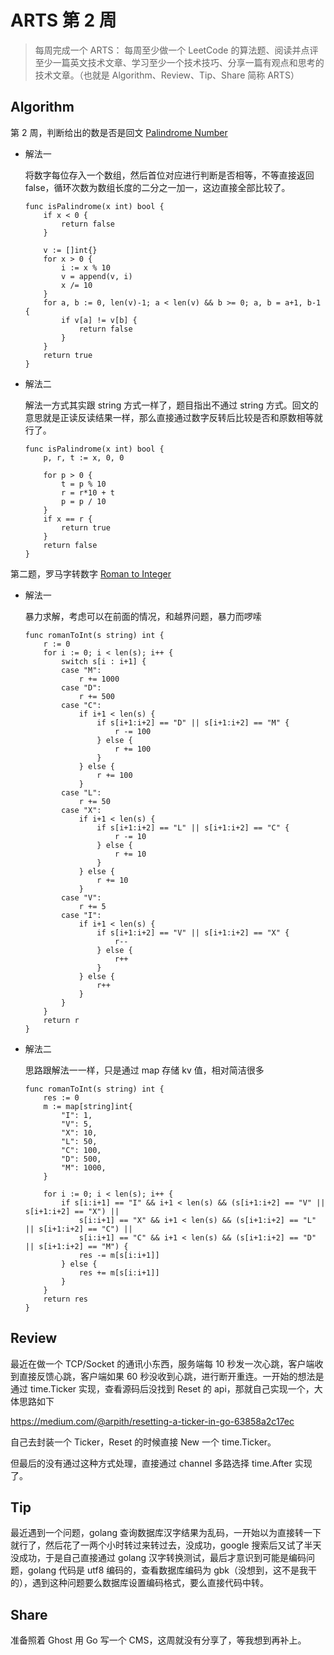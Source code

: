 # ARTS 第 2 周

> 每周完成一个 ARTS： 每周至少做一个 LeetCode 的算法题、阅读并点评至少一篇英文技术文章、学习至少一个技术技巧、分享一篇有观点和思考的技术文章。（也就是 Algorithm、Review、Tip、Share 简称 ARTS）

## Algorithm

第 2 周，判断给出的数是否是回文 [Palindrome Number](https://leetcode.com/problems/palindrome-number/)

* 解法一

    将数字每位存入一个数组，然后首位对应进行判断是否相等，不等直接返回 false，循环次数为数组长度的二分之一加一，这边直接全部比较了。

    ```
    func isPalindrome(x int) bool {
        if x < 0 {
            return false
        }

        v := []int{}
        for x > 0 {
            i := x % 10
            v = append(v, i)
            x /= 10
        }
        for a, b := 0, len(v)-1; a < len(v) && b >= 0; a, b = a+1, b-1 {
            if v[a] != v[b] {
                return false
            }
        }
        return true
    }
    ```

* 解法二

    解法一方式其实跟 string 方式一样了，题目指出不通过 string 方式。回文的意思就是正读反读结果一样，那么直接通过数字反转后比较是否和原数相等就行了。

    ```
    func isPalindrome(x int) bool {
        p, r, t := x, 0, 0

        for p > 0 {
            t = p % 10
            r = r*10 + t
            p = p / 10
        }
        if x == r {
            return true
        }
        return false
    }
    ```

第二题，罗马字转数字 [Roman to Integer](https://leetcode.com/problems/roman-to-integer/)

* 解法一

    暴力求解，考虑可以在前面的情况，和越界问题，暴力而啰嗦

    ```
    func romanToInt(s string) int {
        r := 0
        for i := 0; i < len(s); i++ {
            switch s[i : i+1] {
            case "M":
                r += 1000
            case "D":
                r += 500
            case "C":
                if i+1 < len(s) {
                    if s[i+1:i+2] == "D" || s[i+1:i+2] == "M" {
                        r -= 100
                    } else {
                        r += 100
                    }
                } else {
                    r += 100
                }
            case "L":
                r += 50
            case "X":
                if i+1 < len(s) {
                    if s[i+1:i+2] == "L" || s[i+1:i+2] == "C" {
                        r -= 10
                    } else {
                        r += 10
                    }
                } else {
                    r += 10
                }
            case "V":
                r += 5
            case "I":
                if i+1 < len(s) {
                    if s[i+1:i+2] == "V" || s[i+1:i+2] == "X" {
                        r--
                    } else {
                        r++
                    }
                } else {
                    r++
                }
            }
        }
        return r
    }
    ```

* 解法二

    思路跟解法一一样，只是通过 map 存储 kv 值，相对简洁很多

    ```
    func romanToInt(s string) int {
        res := 0
        m := map[string]int{
            "I": 1,
            "V": 5,
            "X": 10,
            "L": 50,
            "C": 100,
            "D": 500,
            "M": 1000,
        }

        for i := 0; i < len(s); i++ {
            if s[i:i+1] == "I" && i+1 < len(s) && (s[i+1:i+2] == "V" || s[i+1:i+2] == "X") ||
                s[i:i+1] == "X" && i+1 < len(s) && (s[i+1:i+2] == "L" || s[i+1:i+2] == "C") ||
                s[i:i+1] == "C" && i+1 < len(s) && (s[i+1:i+2] == "D" || s[i+1:i+2] == "M") {
                res -= m[s[i:i+1]]
            } else {
                res += m[s[i:i+1]]
            }
        }
        return res
    }
    ```


## Review

最近在做一个 TCP/Socket 的通讯小东西，服务端每 10 秒发一次心跳，客户端收到直接反馈心跳，客户端如果 60 秒没收到心跳，进行断开重连。一开始的想法是通过 time.Ticker 实现，查看源码后没找到 Reset 的 api，那就自己实现一个，大体思路如下

https://medium.com/@arpith/resetting-a-ticker-in-go-63858a2c17ec

自己去封装一个 Ticker，Reset 的时候直接 New 一个 time.Ticker。

但最后的没有通过这种方式处理，直接通过 channel 多路选择 time.After 实现了。

## Tip

最近遇到一个问题，golang 查询数据库汉字结果为乱码，一开始以为直接转一下就行了，然后花了一两个小时转过来转过去，没成功，google 搜索后又试了半天没成功，于是自己直接通过 golang 汉字转换测试，最后才意识到可能是编码问题，golang 代码是 utf8 编码的，查看数据库编码为 gbk（没想到，这不是我干的），遇到这种问题要么数据库设置编码格式，要么直接代码中转。

## Share

准备照着 Ghost 用 Go 写一个 CMS，这周就没有分享了，等我想到再补上。
